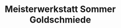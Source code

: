 ---
title: "Meisterwerkstatt Sommer Goldschmiede"
url: /berlin/meisterwerkstatt-sommer-goldschmiede/
shop: Schmuck
---